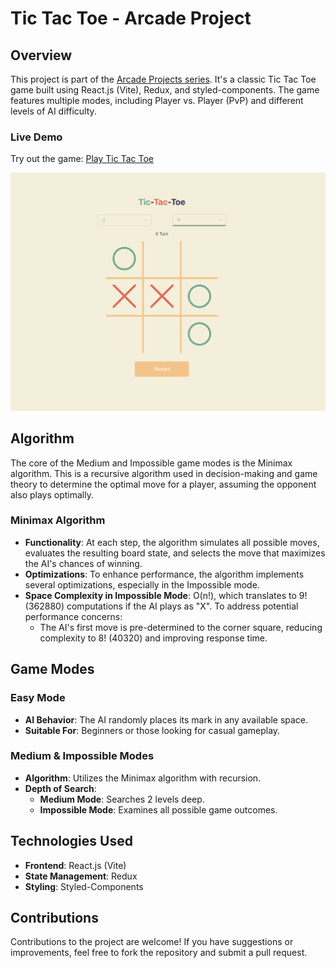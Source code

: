 # Tic Tac Toe - Arcade Project

## Overview

This project is part of the [Arcade Projects series](https://hugo-coding.com/projects?category=game). It's a classic Tic Tac Toe game built using React.js (Vite), Redux, and styled-components. The game features multiple modes, including Player vs. Player (PvP) and different levels of AI difficulty.

### Live Demo

Try out the game: [Play Tic Tac Toe](https://arcade-tic-tac-toe.vercel.app/)

![screenshot](https://github.com/clonglam/Tic-Tac-Toe/blob/main/public/screenshot.png)

## Algorithm

The core of the Medium and Impossible game modes is the Minimax algorithm. This is a recursive algorithm used in decision-making and game theory to determine the optimal move for a player, assuming the opponent also plays optimally.

### Minimax Algorithm

- **Functionality**: At each step, the algorithm simulates all possible moves, evaluates the resulting board state, and selects the move that maximizes the AI's chances of winning.
- **Optimizations**: To enhance performance, the algorithm implements several optimizations, especially in the Impossible mode.
- **Space Complexity in Impossible Mode**: O(n!), which translates to 9! (362880) computations if the AI plays as "X". To address potential performance concerns:
  - The AI's first move is pre-determined to the corner square, reducing complexity to 8! (40320) and improving response time.

## Game Modes

### Easy Mode

- **AI Behavior**: The AI randomly places its mark in any available space.
- **Suitable For**: Beginners or those looking for casual gameplay.

### Medium & Impossible Modes

- **Algorithm**: Utilizes the Minimax algorithm with recursion.
- **Depth of Search**:
  - **Medium Mode**: Searches 2 levels deep.
  - **Impossible Mode**: Examines all possible game outcomes.

## Technologies Used

- **Frontend**: React.js (Vite)
- **State Management**: Redux
- **Styling**: Styled-Components

## Contributions

Contributions to the project are welcome! If you have suggestions or improvements, feel free to fork the repository and submit a pull request.
